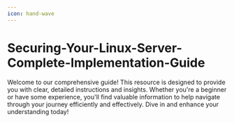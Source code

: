 ```yaml
---
icon: hand-wave
---
```


# Securing-Your-Linux-Server-Complete-Implementation-Guide

Welcome to our comprehensive guide! This resource is designed to provide you with clear, detailed instructions and insights. Whether you're a beginner or have some experience, you'll find valuable information to help navigate through your journey efficiently and effectively. Dive in and enhance your understanding today!
